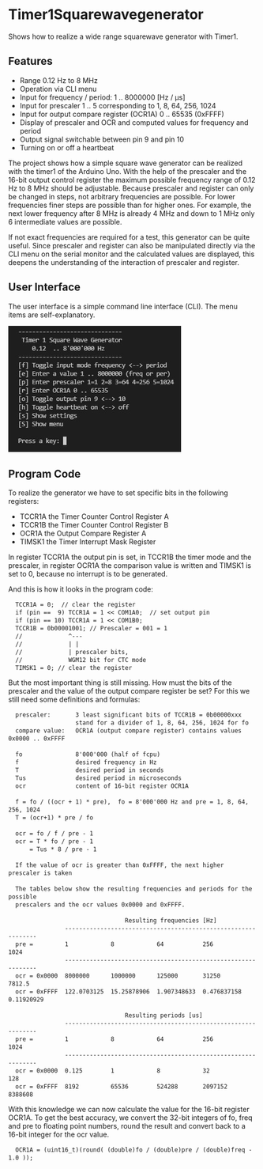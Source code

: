 # Timer1Squarewavegenerator
Shows how to realize a wide range squarewave generator with Timer1.
## Features
- Range 0.12 Hz to 8 MHz
- Operation via CLI menu
- Input for frequency / period: 1 .. 8000000 [Hz / μs]
- Input for prescaler 1 .. 5 corresponding to 1, 8, 64, 256, 1024
- Input for output compare register (OCR1A) 0 .. 65535 (0xFFFF)
- Display of prescaler and OCR and computed values for frequency and period
- Output signal switchable between pin 9 and pin 10
- Turning on or off a heartbeat

The project shows how a simple square wave generator can be realized with the 
timer1 of the Arduino Uno. With the help of the prescaler and the 16-bit output 
control register the maximum possible frequency range of 0.12 Hz to 8 MHz should 
be adjustable. Because prescaler and register can only be changed in steps, not
arbitrary frequencies are possible. For lower frequencies finer steps are possible 
than for higher ones. For example, the next lower frequency after 8 MHz is already
4 MHz and down to 1 MHz only 6 intermediate values are possible.

If not exact frequencies are required for a test, this generator can be quite useful. 
Since prescaler and register can also be manipulated directly via the CLI menu on 
the serial monitor and the calculated values are displayed, this deepens the 
understanding of the interaction of prescaler and register. 

## User Interface
The user interface is a simple command line interface (CLI). The menu items are self-explanatory.

![CommandLineInterface](timer1SqwGenMenu.jpg)

## Program Code
To realize the generator we have to set specific bits in the following registers:

- TCCR1A the Timer Counter Control Register A
- TCCR1B the Timer Counter Control Register B
- OCR1A the Output Compare Register A
- TIMSK1 the Timer Interrupt Mask Register

In register TCCR1A the output pin is set, in TCCR1B the timer mode and the prescaler, 
in register OCR1A the comparison value is written and TIMSK1 is set to 0, because no 
interrupt is to be generated.

And this is how it looks in the program code: 
```
  TCCR1A = 0;  // clear the register
  if (pin ==  9) TCCR1A = 1 << COM1A0;  // set output pin
  if (pin == 10) TCCR1A = 1 << COM1B0;
  TCCR1B = 0b00001001; // Prescaler = 001 = 1
  //             ^--- 
  //             | |
  //             | prescaler bits,
  //             WGM12 bit for CTC mode
  TIMSK1 = 0; // clear the register
```
But the most important thing is still missing. How must the bits of the prescaler and 
the value of the output compare register be set? For this we still need some 
definitions and formulas: 
```
  prescaler:       3 least significant bits of TCCR1B = 0b00000xxx
                   stand for a divider of 1, 8, 64, 256, 1024 for fo
  compare value:   OCR1A (output compare register) contains values 0x0000 .. 0xFFFF

  fo               8'000'000 (half of fcpu)
  f                desired frequency in Hz
  T                desired period in seconds
  Tus              desired period in microseconds
  ocr              content of 16-bit register OCR1A 

  f = fo / ((ocr + 1) * pre),  fo = 8'000'000 Hz and pre = 1, 8, 64, 256, 1024
  T = (ocr+1) * pre / fo

  ocr = fo / f / pre - 1
  ocr = T * fo / pre - 1  
      = Tus * 8 / pre - 1

  If the value of ocr is greater than 0xFFFF, the next higher prescaler is taken

  The tables below show the resulting frequencies and periods for the possible 
  prescalers and the ocr values 0x0000 and 0xFFFF. 

                                 Resulting frequencies [Hz]
                -------------------------------------------------------------- 
  pre =         1            8            64           256          1024
                --------------------------------------------------------------
  ocr = 0x0000  8000000      1000000      125000       31250        7812.5
  ocr = 0xFFFF  122.0703125  15.25878906  1.907348633  0.476837158  0.11920929

                                 Resulting periods [us]
                --------------------------------------------------------------            
  pre =         1            8            64           256          1024
                --------------------------------------------------------------
  ocr = 0x0000  0.125        1            8            32           128
  ocr = 0xFFFF  8192         65536        524288       2097152      8388608  
```
With this knowledge we can now calculate the value for the 16-bit register OCR1A. 
To get the best accuracy, we convert the 32-bit integers of fo, freq and pre to 
floating point numbers, round the result and convert back to a 16-bit integer 
for the ocr value.
```
  OCR1A = (uint16_t)(round( (double)fo / (double)pre / (double)freq - 1.0 ));
```
